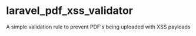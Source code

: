 # laravel_pdf_xss_validator
A simple validation rule to prevent PDF's being uploaded with XSS payloads



